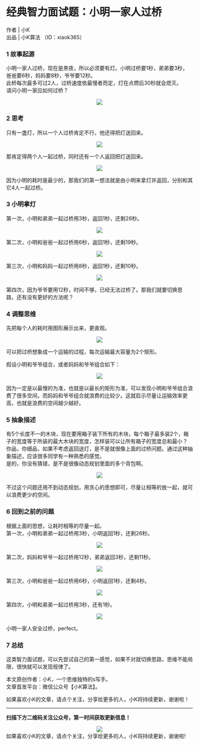 # 经典智力面试题：小明一家人过桥

作者 | 小K  
出品 | 小K算法 （ID：xiaok365）  

### 1 故事起源
小明一家人过桥，现在是黑夜，所以必须要有灯。小明过桥要1秒，弟弟要3秒，爸爸要6秒，妈妈要8秒，爷爷要12秒。  
此桥每次最多可过2人，过桥速度依最慢者而定，灯在点燃后30秒就会熄灭。  
请问小明一家应如何过桥？
<div align=center><img src="img-过桥/p-1-1.jpg" style="max-height: 300px;"></div>

### 2 思考
只有一盏灯，所以一个人过桥肯定不行，他还得把灯送回来。
<div align=center><img src="img-过桥/p-2-1.jpg" style="max-height: 300px;"></div>

那肯定得两个人一起过桥，同时还有一个人返回把灯送回来。
<div align=center><img src="img-过桥/p-2-2.jpg" style="max-height: 300px;"></div>

因为小明的耗时是最少的，那我们的第一想法就是由小明来拿灯并返回，分别和其它4人一起过桥。


### 3 小明拿灯
第一次，小明和弟弟一起过桥用3秒，返回1秒，还剩26秒。
<div align=center><img src="img-过桥/p-3-1.jpg" style="max-height: 300px;"></div>

第二次，小明和爸爸一起过桥用6秒，返回1秒，还剩19秒。
<div align=center><img src="img-过桥/p-3-2.jpg" style="max-height: 300px;"></div>

第三次，小明和妈妈一起过桥用8秒，返回1秒，还剩10秒。
<div align=center><img src="img-过桥/p-3-3.jpg" style="max-height: 300px;"></div>

第四次，因为爷爷要用12秒，时间不够，已经无法过桥了。那我们就要切换思路，还有没有更好的方法呢？

### 4 调整思维
先把每个人的耗时用图形展示出来，更直观。
<div align=center><img src="img-过桥/p-4-1.jpg" style="max-height: 300px;"></div>

可以把过桥想象成一个运输的过程，每次运输最大容量为2个矩形。  

假设小明和爷爷组合，或者妈妈和爷爷组合如下：
<div align=center><img src="img-过桥/p-4-2.jpg" style="max-height: 300px;"></div>

因为一定是以最慢的为准，也就是以最长的矩形为准，可以发现小明和爷爷组合浪费了很多空间，而妈妈和爷爷组合就浪费的比较少。这就启示尽量让运输效率更高，也就是浪费的空间越少越好。

### 5 抽象描述
有5个长度不一的木块，现在要用箱子装下所有的木块，每个箱子最多装2个，箱子的宽度等于所装的最大木块的宽度，怎样装可以让所有箱子的宽度总和最小？  
你品，你细品，如果不考虑返回送灯，是不是就很像上面的过桥问题。通过这种抽象描述，应该很多同学有一种熟悉的感觉。  
是的，你没有猜错，是不是很像动态规划里面的多个背包啊。
<div align=center><img src="img-过桥/p-5-1.jpg" style="max-height: 300px;"></div>

不过这个问题还用不到动态规划，用贪心的思想即可，尽量让相等的放一起，就可以浪费更少的空间。

### 6 回到之前的问题
根据上面的思想，让耗时相等的尽量一起。  
第一次，小明和弟弟一起过桥用3秒，小明返回1秒，还剩26秒。
<div align=center><img src="img-过桥/p-3-1.jpg" style="max-height: 300px;"></div>

第二次，妈妈和爷爷一起过桥用12秒，弟弟返回3秒，还剩11秒。
<div align=center><img src="img-过桥/p-6-2.jpg" style="max-height: 300px;"></div>

第三次，小明和爸爸一起过桥用6秒，小明返回1秒，还剩4秒。
<div align=center><img src="img-过桥/p-6-3.jpg" style="max-height: 300px;"></div>

第四次，小明和弟弟一起过桥用3秒，还有1秒。
<div align=center><img src="img-过桥/p-6-4.jpg" style="max-height: 300px;"></div>

小明一家人安全过桥，perfect。

### 7 总结
这类智力面试题，可以先尝试自己的第一感觉，如果不对就切换思路，思维不能局限，很快就可以发现规律了。

本文原创作者：小K，一个思维独特的s写手。  
文章首发平台：微信公众号【小K算法】。  

如果喜欢小K的文章，请点个关注，分享给更多的人，小K将持续更新，谢谢啦！

---
**扫描下方二维码关注公众号，第一时间获取更新信息！**  
<div align=center><img src="../../../qrcode.gif" style="max-height: 300px;"></div> 如果喜欢小K的文章，请点个关注，分享给更多的人，小K将持续更新，谢谢啦!